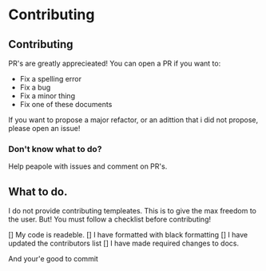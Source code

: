 # Contributing

## Contributing

PR's are greatly apprecieated! You can open a PR if you want to:

- Fix a spelling error
- Fix a bug
- Fix a minor thing
- Fix one of these documents

If you want to propose a major refactor, or an adittion that i did not propose, please open an issue!

### Don't know what to do?

Help peapole with issues and comment on PR's.

## What to do.

I do not provide contributing templeates. This is to give the max freedom to the user. But! You must follow a checklist before contributing!

[] My code is readeble.
[] I have formatted with black formatting
[] I have updated the contributors list
[] I have made required changes to docs.

And your'e good to commit